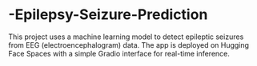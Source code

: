 # -Epilepsy-Seizure-Prediction
This project uses a machine learning model to detect epileptic seizures from EEG (electroencephalogram) data. The app is deployed on Hugging Face Spaces with a simple Gradio interface for real-time inference.
